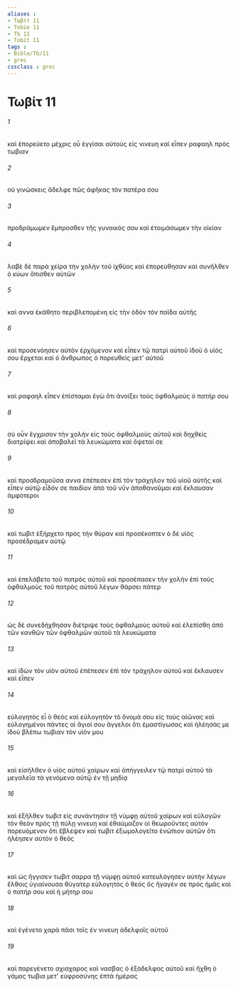 ```yaml
---
aliases : 
- Τωβίτ 11
- Tobie 11
- Tb 11
- Tobit 11
tags : 
- Bible/Tb/11
- grec
cssclass : grec
---
```


# Τωβίτ 11

###### 1
καὶ ἐπορεύετο μέχρις οὗ ἐγγίσαι αὐτοὺς εἰς νινευη καὶ εἶπεν ραφαηλ πρὸς τωβιαν
###### 2
οὐ γινώσκεις ἄδελφε πῶς ἀφῆκας τὸν πατέρα σου
###### 3
προδράμωμεν ἔμπροσθεν τῆς γυναικός σου καὶ ἑτοιμάσωμεν τὴν οἰκίαν
###### 4
λαβὲ δὲ παρὰ χεῖρα τὴν χολὴν τοῦ ἰχθύος καὶ ἐπορεύθησαν καὶ συνῆλθεν ὁ κύων ὄπισθεν αὐτῶν
###### 5
καὶ αννα ἐκάθητο περιβλεπομένη εἰς τὴν ὁδὸν τὸν παῖδα αὐτῆς
###### 6
καὶ προσενόησεν αὐτὸν ἐρχόμενον καὶ εἶπεν τῷ πατρὶ αὐτοῦ ἰδοὺ ὁ υἱός σου ἔρχεται καὶ ὁ ἄνθρωπος ὁ πορευθεὶς μετ' αὐτοῦ
###### 7
καὶ ραφαηλ εἶπεν ἐπίσταμαι ἐγὼ ὅτι ἀνοίξει τοὺς ὀφθαλμοὺς ὁ πατήρ σου
###### 8
σὺ οὖν ἔγχρισον τὴν χολὴν εἰς τοὺς ὀφθαλμοὺς αὐτοῦ καὶ δηχθεὶς διατρίψει καὶ ἀποβαλεῖ τὰ λευκώματα καὶ ὄψεταί σε
###### 9
καὶ προσδραμοῦσα αννα ἐπέπεσεν ἐπὶ τὸν τράχηλον τοῦ υἱοῦ αὐτῆς καὶ εἶπεν αὐτῷ εἶδόν σε παιδίον ἀπὸ τοῦ νῦν ἀποθανοῦμαι καὶ ἔκλαυσαν ἀμφότεροι
###### 10
καὶ τωβιτ ἐξήρχετο πρὸς τὴν θύραν καὶ προσέκοπτεν ὁ δὲ υἱὸς προσέδραμεν αὐτῷ
###### 11
καὶ ἐπελάβετο τοῦ πατρὸς αὐτοῦ καὶ προσέπασεν τὴν χολὴν ἐπὶ τοὺς ὀφθαλμοὺς τοῦ πατρὸς αὐτοῦ λέγων θάρσει πάτερ
###### 12
ὡς δὲ συνεδήχθησαν διέτριψε τοὺς ὀφθαλμοὺς αὐτοῦ καὶ ἐλεπίσθη ἀπὸ τῶν κανθῶν τῶν ὀφθαλμῶν αὐτοῦ τὰ λευκώματα
###### 13
καὶ ἰδὼν τὸν υἱὸν αὐτοῦ ἐπέπεσεν ἐπὶ τὸν τράχηλον αὐτοῦ καὶ ἔκλαυσεν καὶ εἶπεν
###### 14
εὐλογητὸς εἶ ὁ θεός καὶ εὐλογητὸν τὸ ὄνομά σου εἰς τοὺς αἰῶνας καὶ εὐλογημένοι πάντες οἱ ἅγιοί σου ἄγγελοι ὅτι ἐμαστίγωσας καὶ ἠλέησάς με ἰδοὺ βλέπω τωβιαν τὸν υἱόν μου
###### 15
καὶ εἰσῆλθεν ὁ υἱὸς αὐτοῦ χαίρων καὶ ἀπήγγειλεν τῷ πατρὶ αὐτοῦ τὰ μεγαλεῖα τὰ γενόμενα αὐτῷ ἐν τῇ μηδίᾳ
###### 16
καὶ ἐξῆλθεν τωβιτ εἰς συνάντησιν τῇ νύμφῃ αὐτοῦ χαίρων καὶ εὐλογῶν τὸν θεὸν πρὸς τῇ πύλῃ νινευη καὶ ἐθαύμαζον οἱ θεωροῦντες αὐτὸν πορευόμενον ὅτι ἔβλεψεν καὶ τωβιτ ἐξωμολογεῖτο ἐνώπιον αὐτῶν ὅτι ἠλέησεν αὐτὸν ὁ θεός
###### 17
καὶ ὡς ἤγγισεν τωβιτ σαρρα τῇ νύμφῃ αὐτοῦ κατευλόγησεν αὐτὴν λέγων ἔλθοις ὑγιαίνουσα θύγατερ εὐλογητὸς ὁ θεός ὃς ἤγαγέν σε πρὸς ἡμᾶς καὶ ὁ πατήρ σου καὶ ἡ μήτηρ σου
###### 18
καὶ ἐγένετο χαρὰ πᾶσι τοῖς ἐν νινευη ἀδελφοῖς αὐτοῦ
###### 19
καὶ παρεγένετο αχιαχαρος καὶ νασβας ὁ ἐξάδελφος αὐτοῦ καὶ ἤχθη ὁ γάμος τωβια μετ' εὐφροσύνης ἑπτὰ ἡμέρας
